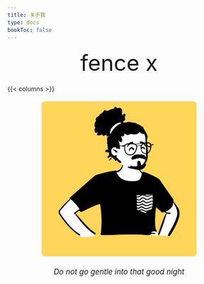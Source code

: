 ```yaml
---
title: 关于我
type: docs
bookToc: false
---
```


<div style="width: 100%;
    display: block;
    text-align: center;
    font-weight: 400;font-size: 50px;margin-top:20px;">fence x

<div style="width: 100%;display: block;text-align: center;font-weight: 400;margin-top:20px;margin-bottom:20px;font-size: 20px;">
</div>

</div>

{{< columns >}}

<div style="width: 100%;
    display: block;
    text-align: center;
    font-weight: 400;font-size: 50px;margin-top:20px;">

<div style="width: 100%;display: block;text-align: center;font-weight: 400;margin-top:20px;margin-bottom:20px;font-size: 20px;">
<img src="/image/roodblauw.png" style="height:350px;"/>
</div>


<p style="font-size:17px;font-style: italic;">
Do not go gentle into that good night <audio src="/goodnight.mp3" preload="none" speech="none">
</p>

</div>